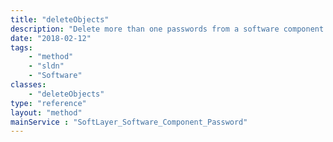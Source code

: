 ```yaml
---
title: "deleteObjects"
description: "Delete more than one passwords from a software component. "
date: "2018-02-12"
tags:
    - "method"
    - "sldn"
    - "Software"
classes:
    - "deleteObjects"
type: "reference"
layout: "method"
mainService : "SoftLayer_Software_Component_Password"
---
```

